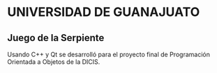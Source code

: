 # UNIVERSIDAD DE GUANAJUATO
## Juego de la Serpiente
Usando C++ y Qt se desarrolló para el proyecto final de Programación Orientada a Objetos de la DICIS.
